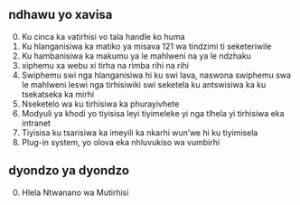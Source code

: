 ## ndhawu yo xavisa

0. Ku cinca ka vatirhisi vo tala handle ko huma
1. Ku hlanganisiwa ka matiko ya misava 121 wa tindzimi ti seketeriwile
2. Ku hambanisiwa ka makumu ya le mahlweni na ya le ndzhaku
3. xiphemu xa webu xi tirha na rimba rihi na rihi
4. Swiphemu swi nga hlanganisiwa hi ku swi lava, naswona swiphemu swa le mahlweni leswi nga tirhisiwiki swi seketela ku antswisiwa ka ku tsekatseka ka mirhi
5. Nseketelo wa ku tirhisiwa ka phurayivhete
6. Modyuli ya khodi yo tiyisisa leyi tiyimeleke yi nga tlhela yi tirhisiwa eka intranet
7. Tiyisisa ku tsarisiwa ka imeyili ka nkarhi wun’we hi ku tiyimisela
8. Plug-in system, yo olova eka nhluvukiso wa vumbirhi

## dyondzo ya dyondzo

0. Hlela Ntwanano wa Mutirhisi